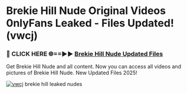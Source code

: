 # Brekie Hill Nude Original Videos 0nlyFans Leaked - Files Updated! (vwcj)

<h3>🔴 CLICK HERE 🌐==►► <a href="https://tinyurl.com/yrmya6cz" rel="nofollow">Brekie Hill Nude Updated Files</a></h3>

Get Brekie Hill Nude and all content. Now you can access all videos and pictures of Brekie Hill Nude. New Updated Files 2025!

[![vwcj](https://i.imgur.com/FMdXYCs.gif)](https://tinyurl.com/yrmya6cz)
brekie hill leaked nudes